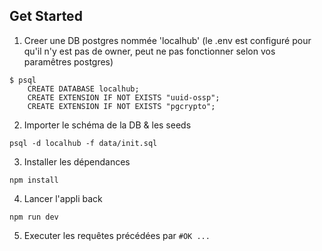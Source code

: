## Get Started

1. Creer une DB postgres nommée 'localhub' (le .env est configuré pour qu'il n'y est pas de owner, peut ne pas fonctionner selon vos paramêtres postgres)

```
$ psql
    CREATE DATABASE localhub;
    CREATE EXTENSION IF NOT EXISTS "uuid-ossp";
    CREATE EXTENSION IF NOT EXISTS "pgcrypto";
```

2. Importer le schéma de la DB & les seeds

```
psql -d localhub -f data/init.sql 
```

3. Installer les dépendances

```
npm install
```

4. Lancer l'appli back

```
npm run dev
```

5. Executer les requêtes précédées par `#OK ...`


